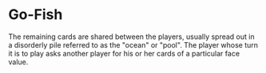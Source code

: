 # Go-Fish
The remaining cards are shared between the players, usually spread out in a disorderly pile referred to as the "ocean" or "pool". The player whose turn it is to play asks another player for his or her cards of a particular face value.
